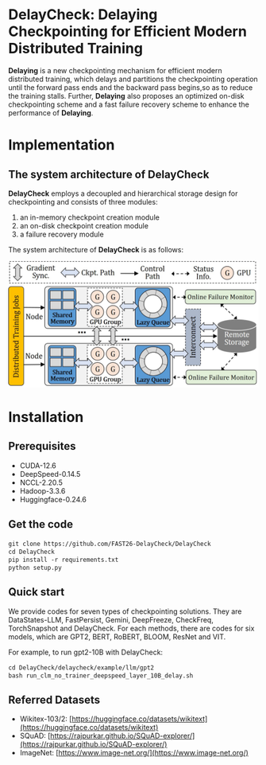 # DelayCheck: Delaying Checkpointing for Efficient Modern Distributed Training

**Delaying** is a new checkpointing mechanism for efficient modern distributed training,
which delays and partitions the checkpointing operation until the forward pass ends and the backward pass begins,so as to reduce the training stalls.
Further, **Delaying** also proposes an optimized on-disk checkpointing scheme and a fast failure recovery scheme to enhance the performance of **Delaying**.

# Implementation

## The system architecture of DelayCheck
**DelayCheck** employs a decoupled and hierarchical storage design for checkpointing and consists of three modules:

1. an in-memory checkpoint creation module
2. an on-disk checkpoint creation module 
3. a failure recovery module

The system architecture of **DelayCheck** is as follows: 

<center class ='img'>
<img src="checkpoint_workflow_.jpg" width="600px" />
</center>


# Installation

## **Prerequisites**
- CUDA-12.6
- DeepSpeed-0.14.5 
- NCCL-2.20.5 
- Hadoop-3.3.6
- Huggingface-0.24.6


## **Get the code**
```shell
git clone https://github.com/FAST26-DelayCheck/DelayCheck
cd DelayCheck
pip install -r requirements.txt
python setup.py
```

## **Quick start**

We provide codes for seven types of checkpointing solutions. They are DataStates-LLM, FastPersist, Gemini, DeepFreeze, CheckFreq, TorchSnapshot and DelayCheck. For each methods, there are codes for six models, which are GPT2, BERT, RoBERT, BLOOM, ResNet and VIT.

For example, to run gpt2-10B with DelayCheck:


```shell
cd DelayCheck/delaycheck/example/llm/gpt2
bash run_clm_no_trainer_deepspeed_layer_10B_delay.sh
```


## **Referred Datasets**


- Wikitex-103/2: [https://huggingface.co/datasets/wikitext](https://huggingface.co/datasets/wikitext)
- SQuAD: [https://rajpurkar.github.io/SQuAD-explorer/](https://rajpurkar.github.io/SQuAD-explorer/)
- ImageNet: [https://www.image-net.org/](https://www.image-net.org/)



